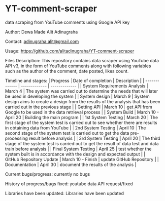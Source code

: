 # YT-comment-scraper
data scraping from YouTube comments using Google API key

Author:
Dewa Made Alit Adinugraha

Contact:
adinugraha.alit@gmail.com

Usage:
https://github.com/alitadinugraha/YT-comment-scraper

Files Description:
This repository contains data scraper using YouTube data API v3, in the form of YouTube comments along with following variables such as the author of the comment, date posted, likes count.

Timeline and stages:
| Progress  | Date of completion | Description |
| ------------- | ------------- | ------------- |
| System Requirements Analysis | March 4 | The system was carried out to determine the needs that will later be used in developing the system |
| System design | March 9 | System design aims to create a design from the results of the analysis that has been carried out in the previous stage |
| Getting API | March 10 | get API from Google to be used in the data retrieval process |
| System Build | March 10 - April 20 | Building the main program |
| 1st System Testing | March 20 | The first stage of the system test is carried out to see whether there are results in obtaining data from YouTube |
| 2nd System Testing | April 10 | The second stage of the system test is carried out to get the data pre-processing result before analysis |
| 3rd System Testing | April 20 | The third stage of the system test is carried out to get the result of data test and data train before analysis |
| Final System Testing | April 25 | test whether the system built is in accordance with the design and expected output |
| GitHub Repository Update | March 10 - Finish | update GitHub Repository |
| Documentation | April 30 | document the results of the analysis |

Current bugs/progress:
currently no bugs

History of progress/bugs fixed:
youtube data API request/fixed

Libraries have been updated:
Libraries have been updated
